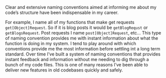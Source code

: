 Clear and extensive naming conventions aimed at informing me about my code’s
structure have been indispensable in my career.

For example, I name all of my functions that make get requests
`get[Object]Request`. So if it is blog posts it would be `getBlogRequst` or
`getBlogsRequest`. Post requests I name `post[Object]Request`, etc… This type of
naming convention provides me with instant information about what the function
is doing in my system. I tend to play around with which conventions provide me
the most information before settling int a long term standard. Over time I’ve
built a system of naming conventions that provides instant feedback and
information without me needing to dig through a bunch of my code files. This is
one of many reasons I’ve been able to deliver new features in old codebases
quickly and safely.
